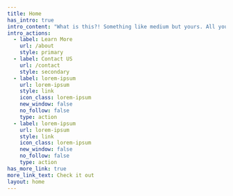 ```yaml
---
title: Home
has_intro: true
intro_content: "What is this?! Something like medium but yours. All yours. This is **SuperCaliFragilisticExpialidocious**! \U0001F389\n\n"
intro_actions:
  - label: Learn More
    url: /about
    style: primary
  - label: Contact US
    url: /contact
    style: secondary
  - label: lorem-ipsum
    url: lorem-ipsum
    style: link
    icon_class: lorem-ipsum
    new_window: false
    no_follow: false
    type: action
  - label: lorem-ipsum
    url: lorem-ipsum
    style: link
    icon_class: lorem-ipsum
    new_window: false
    no_follow: false
    type: action
has_more_link: true
more_link_text: Check it out
layout: home
---
```

